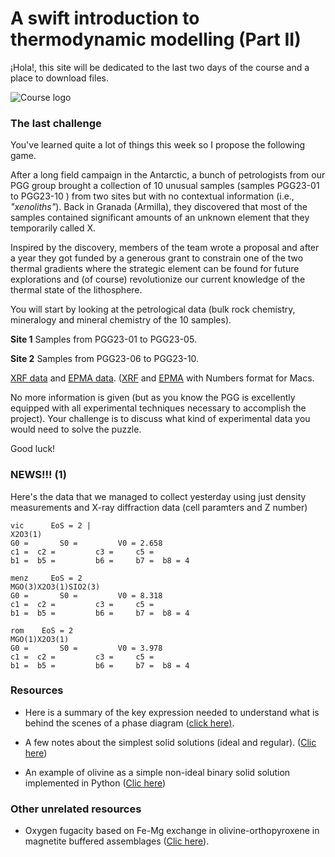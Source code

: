 # **A swift introduction to thermodynamic modelling (Part II)**

¡Hola!, this site will be dedicated to the last two days of the course and a place to download files. 

![Course logo](https://bertopadron.github.io/docs/assets/images/DALL_Lyell.png)

### The last challenge

You've learned quite a lot of things this week so I propose the following game.

After a long field campaign in the Antarctic, a bunch of petrologists from our PGG group brought a collection of 10 unusual samples (samples PGG23-01 to PGG23-10 ) from two sites but with no contextual information (i.e., *"xenoliths"*). Back in Granada (Armilla), they discovered that most of the samples contained significant amounts of an unknown element that they temporarily called X. 

Inspired by the discovery, members of the team wrote a proposal and after a year they got funded by a generous grant to constrain one of the two thermal gradients where the strategic element can be found for future explorations and (of course) revolutionize our current knowledge of the thermal state of the lithosphere.

You will start by looking at the petrological data (bulk rock chemistry, mineralogy and mineral chemistry of the 10 samples).

**Site 1** Samples from PGG23-01 to PGG23-05.

**Site 2** Samples from PGG23-06 to PGG23-10.

[XRF data](https://bertopadron.github.io/data/Geochemistry/XRF.xlsx) and [EPMA data](https://bertopadron.github.io/data/GeochemistryEPMA.xlsx). ([XRF](https://bertopadron.github.io/data/Geochemistry/XRF.numbers) and [EPMA](https://bertopadron.github.io/data/Geochemistry/EPMA.numbers) with Numbers format for Macs.

No more information is given (but as you know the PGG is excellently equipped with all experimental techniques necessary to accomplish the project). Your challenge is to discuss what kind of experimental data you would need to solve the puzzle.

Good luck!      

### NEWS!!! (1)

Here's the data that we managed to collect yesterday using just density measurements and X-ray diffraction data (cell paramters and Z number)

```
vic      EoS = 2 |                                                                   
X2O3(1)
G0 =       S0 =         V0 = 2.658  
c1 =  c2 =         c3 =     c5 =   
b1 =  b5 =         b6 =     b7 =  b8 = 4 
```

```
menz     EoS = 2                                                                    
MGO(3)X2O3(1)SIO2(3)
G0 =       S0 =         V0 = 8.318  
c1 =  c2 =         c3 =     c5 =   
b1 =  b5 =         b6 =     b7 =  b8 = 4 
```

```
rom    EoS = 2                                                                   
MGO(1)X2O3(1)
G0 =       S0 =         V0 = 3.978  
c1 =  c2 =         c3 =     c5 =   
b1 =  b5 =         b6 =     b7 =  b8 = 4 
```



### Resources

* Here is a summary of the key expression needed to understand what is behind the scenes of a phase diagram ([click here)](https://bertopadron.github.io/Computing_gibbs_Granada.html).

* A few notes about the simplest solid solutions (ideal and regular). ([Clic here](https://bertopadron.github.io/Margules.html))

* An example of olivine as a simple non-ideal binary solid solution implemented in Python ([Clic here](https://bertopadron.github.io/forsterite_activity.html))

  

### Other unrelated resources 

* Oxygen fugacity based on Fe-Mg exchange in olivine-orthopyroxene in magnetite buffered assemblages ([Clic here](https://bertopadron.github.io/FFM_buffer.html)).

  

